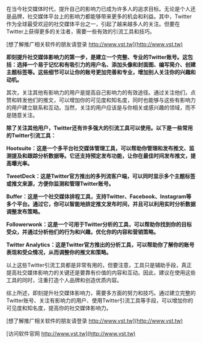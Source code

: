 在当今社交媒体时代，提升自己的影响力已成为许多人的追求目标。无论是个人还是品牌，社交媒体平台上的影响力都能够带来更多的机会和利益。其中，Twitter作为全球最受欢迎的社交媒体平台之一，引起了越来越多人的关注。但要在Twitter上获得更多的关注者，需要一些有效的引流工具和技巧。

[想了解推广相关软件的朋友请登录 http://www.vst.tw](http://www.vst.tw)

**即刻提升社交媒体影响力的第一步，是建立一个完整、专业的Twitter账号。这包括：选择一个易于记忆和有吸引力的用户名、添加头像和封面图、编写简介、创建主题标签等。这些细节可以让你的账号更加完善和专业，增加别人关注你的兴趣和动机。**

其次，关注其他有影响力的用户是提高自己影响力的有效途径。通过关注他们，点赞和转发他们的推文，可以增加你的可见度和知名度，同时也能够与这些有影响力的用户建立联系和互动。当然，关注的用户应该是与你相关或感兴趣的领域，而不是随意关注。

**除了关注其他用户，Twitter还有许多强大的引流工具可以使用。以下是一些常用的Twitter引流工具：**

**Hootsuite：这是一个多平台社交媒体管理工具，可以帮助你管理和发布推文、监测提及和跟踪分析数据等。它还支持预定发布功能，让你在最佳时间发布推文，提高曝光率。**

**TweetDeck：这是Twitter官方推出的多列流客户端，可以同时显示多个主题标签或推文来源，方便你监测和管理Twitter账号。**

**Buffer：这是一个社交媒体排程工具，支持Twitter、Facebook、Instagram等多个平台。通过它，你可以智能地排定推文发布时间，并且可以利用实时分析数据调整发布策略。**

**Followerwonk：这是一个可用于Twitter分析的工具，可以帮助你找到你的目标受众，并通过分析他们的行为和兴趣，优化你的内容和营销策略。**

**Twitter Analytics：这是Twitter官方推出的分析工具，可以帮助你了解你的账号表现和受众情况，从而调整你的推文和策略。**

以上这些Twitter引流工具都是非常有用的，但要注意，工具只是辅助手段，真正提高社交媒体影响力的关键还是要靠有价值的内容和互动。因此，建议在使用这些工具的同时，注重打造个人品牌和创造优质内容。

综上所述，即刻提升社交媒体影响力，需要多方面的努力和技巧。通过建立完整的Twitter账号、关注有影响力的用户、使用Twitter引流工具等手段，可以增加你的可见度和知名度，提高你的社交媒体影响力。

[想了解推广相关软件的朋友请登录 http://www.vst.tw](http://www.vst.tw)


[访问软件官网 http://www.vst.tw](http://www.vst.tw)
